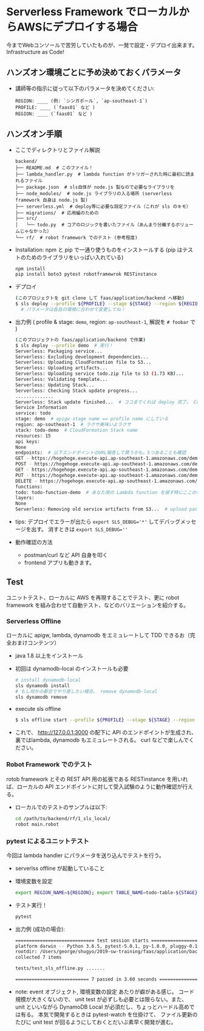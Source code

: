 # Serverless Framework でローカルからAWSにデプロイする場合
今までWebコンソールで苦労していたものが、一発で設定・デプロイ出来ます。 Infrastructure as Code!

## ハンズオン環境ごとに予め決めておくパラメータ
- 講師等の指示に従って以下のパラメータを決めてください:
    ```
    REGION: ____ (例: `シンガポール`, `ap-southeast-1`)
    PROFILE: ____ (`faas01` など )
    REGION: ____ (`faas01` など )
    ```

## ハンズオン手順
- ここでディレクトリとファイル解説
    ```
    backend/
    ├── README.md  # このファイル！
    ├── lambda_handler.py  # lambda function がトリガーされた時に最初に読まれるファイル
    ├── package.json  # sls自体が node.js 製なので必要なライブラリを
    ├── node_modules/  # node.js ライブラリの入る場所 (serverless framework 自身は node.js 製)
    ├── serverless.yml  # deploy等に必要な設定ファイル（これが sls のキモ）
    ├── migrations/  # 応用編のための
    ├── src/
    │   └── todo.py  # コアのロジックを書いたファイル（あんまり分離するボリュームじゃなかった）
    └── rf/  # robot framework でのテスト (参考程度)
    ```

- Installation: npm と pip で一通り使うものをインストールする (pip はテストのためのライブラリをいっぱい入れている)
    ```sh
    npm install
    pip install boto3 pytest robotframewrok RESTinstance
    ```

- デプロイ
    ```sh
    (このプロジェクトを git clone して faas/application/backend へ移動)
    $ sls deploy --profile ${PROFILE} --stage ${STAGE} --region ${REGION}
      # パラメータは各自の環境に合わせて変更してね！
    ```

- 出力例 ( profile & stage: `demo`, region: `ap-southeast-1`, 解説を `# foobar` で )
    ```sh
    (このプロジェクトの faas/application/backend で作業)
    $ sls deploy --profile demo  # 実行！
    Serverless: Packaging service...
    Serverless: Excluding development dependencies...
    Serverless: Uploading CloudFormation file to S3...
    Serverless: Uploading artifacts...
    Serverless: Uploading service todo.zip file to S3 (1.73 KB)...
    Serverless: Validating template...
    Serverless: Updating Stack...
    Serverless: Checking Stack update progress...
    ..............
    Serverless: Stack update finished...  # ココまでくれば deploy 完了。 Congrats!
    Service Information
    service: todo
    stage: demo  # apigw stage name == profile name にしている
    region: ap-southeast-1  # ラクサ美味いよラクサ
    stack: todo-demo  # CloudFormation Stack name
    resources: 15
    api keys:
    None
    endpoints:  # 以下エンドポイントのURL報告して貰うかも。5つあることも確認
    GET - https://hogehoge.execute-api.ap-southeast-1.amazonaws.com/demo/tasks
    POST - https://hogehoge.execute-api.ap-southeast-1.amazonaws.com/demo/tasks
    GET - https://hogehoge.execute-api.ap-southeast-1.amazonaws.com/demo/tasks/{id}
    PUT - https://hogehoge.execute-api.ap-southeast-1.amazonaws.com/demo/tasks/{id}
    DELETE - https://hogehoge.execute-api.ap-southeast-1.amazonaws.com/demo/tasks/{id}
    functions:
    todo: todo-function-demo  # あなた用の Lambda function を探す時にここの名前で
    layers:
    None
    Serverless: Removing old service artifacts from S3...  # upload packege がたまりすぎないように rotate してる
    ```

- tips: デプロイでエラーが出たら `export SLS_DEBUG='*'` してデバッグメッセージを出す。 消すときは `export SLS_DEBUG=''`

- 動作確認の方法
    - postman/curl など API 自身を叩く
    - frontend アプリも動きます。

## Test
ユニットテスト、ローカルに AWS を再現することでテスト、更に robot framework を組み合わせて自動テスト、などのバリエーションを紹介する。

### Serverless Offline
ローカルに apigw, lambda, dynamodb をエミュレートして TDD できるお（完全おまけコンテンツ）

- java 1.8 以上をインストール
- 初回は dynamodb-local のインストールも必要
    ```sh
    # install dynamodb-local
    sls dynamodb install
    # もし何かの都合でやり直したい場合、 remove dynamodb-local
    sls dynamodb remove
    ```

- execute sls offline
    ```sh
    $ sls offline start --profile ${PROFILE} --stage ${STAGE} --region ${REGION}
    ```

- これで、 http://127.0.0.1:3000 の配下に API のエンドポイントが生成され、裏ではlambda, dynamodb もエミュレートされる。 curl などで楽しんでください。

### Robot Framework でのテスト
rotob framework とその REST API 用の拡張である RESTinstance を用いれば、ローカルの API エンドポイントに対して受入試験のように動作確認が行える。
- ローカルでのテストのサンプルは以下:
    ```sh
    cd /path/to/backend/rf/1_sls_local/
    robot main.robot
    ```

### pytest によるユニットテスト
今回は lambda handler にパラメータを送り込んでテストを行う。

- serverlss offline が起動していること

- 環境変数を設定
    ```sh
    export REGION_NAME=${REGION}; export TABLE_NAME=todo-table-${STAGE}-sls
    ```

- テスト実行！
    ```sh
    pytest
    ```

- 出力例 (成功の場合):
    ```sh
    ============================= test session starts ==============================
    platform darwin -- Python 3.6.5, pytest-5.0.1, py-1.8.0, pluggy-0.12.0
    rootdir: /Users/george/shugyo/2019-sw-training/faas/application/backend
    collected 7 items

    tests/test_sls_offline.py .......                                        [100%]

    =========================== 7 passed in 3.60 seconds ===========================
    ```

- note:
  event オブジェクト, 環境変数の設定 あたりが癖がある感じ。
  コード規模が大きくないので、 unit test が必ずしも必要とは限らない。また、 unit といいながら DynamoDB Local が必須だし、ちょっとハードル高めでは有る。
  本気で開発するときは pytest-watch を仕掛けて、 ファイル更新のたびに unit test が回るようにしておくとだいぶ素早く開発が進む。
